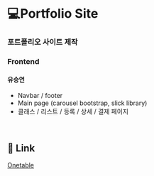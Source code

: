 # 💻Portfolio Site

### 포트폴리오 사이트 제작

### Frontend

#### 유승연

- Navbar / footer
- Main page (carousel bootstrap, slick library)
- 클래스 / 리스트 / 등록 / 상세 / 결제 페이지

&nbsp;
## :link: Link
[Onetable](http://101.101.219.234:3000](https://seungyeonyoos.github.io/)/)

